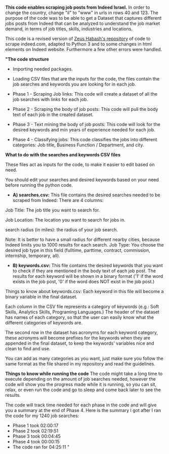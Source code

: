 **This code enables scraping job posts from Indeed Israel.** In order to change the country, change "il" to "www" in urls in rows 40 and 123.
The purpose of the code was to be able to get a Dataset that captures different jobs posts from Indeed that can be analyzed to understand the job market demand, in terms of job titles, skills, industries and locations.

This code is a revised version of [Zeus Habash's repository](https://github.com/zeus-habash/Scraping-jobs-from-Indeed) of code to scrape indeed.com, adapted to Python 3 and to some changes in html elements on Indeed website. Furthermore a few other errors were handled.

**"The code structure**
* Importing needed packages.

* Loading CSV files that are the inputs for the code, the files contain the job searches and keywords you are looking for in each job.

* Phase 1 - Scraping Job links: This code will create a dataset of all the job searches with links for each job.

* Phase 2 - Scraping the body of job posts: This code will pull the body text of each job in the created dataset.

* Phase 3 - Text mining the body of job posts: This code will look for the desired keywords and min years of experience needed for each job.

* Phase 4 - Classifying jobs: This code classifies the jobs into different categories: Job title, Business Function / Department, and city.

**What to do with the searches and keywords CSV files**

These files act as inputs for the code, to make it easier to edit based on need.

You should edit your searches and desired keywords based on your need before running the python code.

* **A) searches.csv:**
This file contains the desired searches needed to be scraped from Indeed: There are 4 columns:

Job Title: The job title you want to search for.

Job Location: The location you want to search for jobs in.

search radius (in miles): the radius of your job search.

Note: It is better to have a small radius for different nearby cities, because Indeed limits you to 1000 results for each search.
Job Type: You choose the desired job type in this field (fulltime, parttime, contract, commission, internship, temporary, all).
* **B) keywords.csv:**
This file contains the desired keywords that you want to check if they are mentioned in the body text of each job post. The results for each keyword will be shown in a binary format ('1' if the word exists in the job post, '0' if the word does NOT exist in the job post.)

Things to know about keywords.csv:
Each keyword in this file will become a binary variable in the final dataset.

Each column in the CSV file represents a category of keywords (e.g.: Soft Skills, Analytics Skills, Programing Languages.) The header of the dataset has names of each category, so that the user can easily know what the different categories of keywords are.

The second row in the dataset has acronyms for each keyword category, these acronyms will become prefixes for the keywords when they are appended in the final dataset, to keep the keywords' variables nice and clean to find and use.

You can add as many categories as you want, just make sure you follow the same format as the file shared in my repository and read the guidelines.

**Things to know while running the code**
The code might take a long time to execute depending on the amount of job searches needed, however the code will show you the progress made while it is running, so you can sit, relax, or even run the code and go to sleep and come back later to see the results.

The code will track time needed for each phase in the code and will give you a summary at the end of Phase 4. Here is the summary I got after I ran the code for my 1240 job searches:

* Phase 1 took 02:00:17
* Phase 2 took 02:19:51
* Phase 3 took 00:04:45
* Phase 4 took 00:00:15
* The code ran for 04:25:11
"

